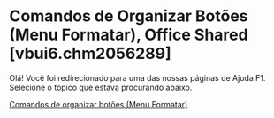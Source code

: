 
# Comandos de Organizar Botões (Menu Formatar), Office Shared [vbui6.chm2056289]

Olá! Você foi redirecionado para uma das nossas páginas de Ajuda F1. Selecione o tópico que estava procurando abaixo.

[Comandos de organizar botões (Menu Formatar)](http://msdn.microsoft.com/library/51e35a64-3ce4-fad7-0160-0316a4d0e19f%28Office.15%29.aspx)
